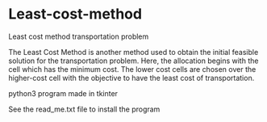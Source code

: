 # Least-cost-method
Least cost method transportation problem


The Least Cost Method is another method used to obtain the initial feasible solution for the transportation problem. Here, the allocation begins with the cell which has the minimum cost. The lower cost cells are chosen over the higher-cost cell with the objective to have the least cost of transportation.


python3 program made in tkinter

See the read_me.txt file to install the program
